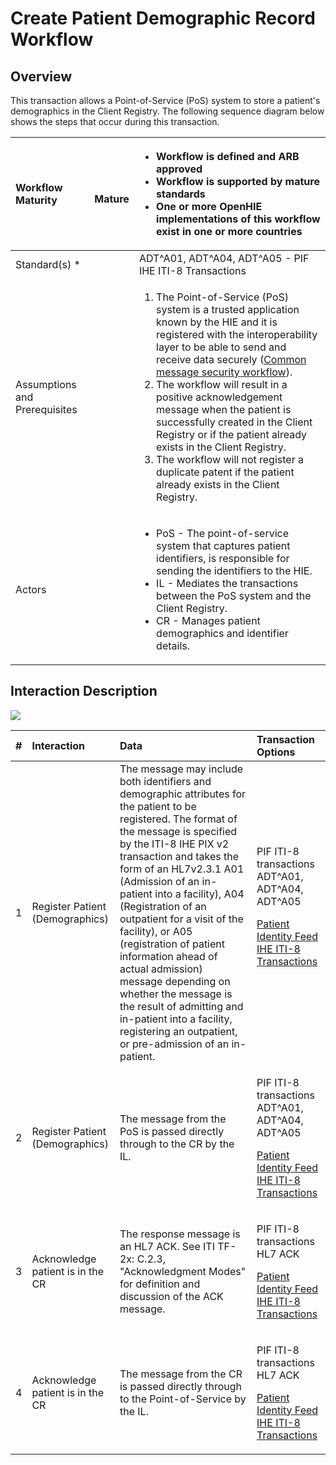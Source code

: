 # Create Patient Demographic Record Workflow

## Overview

This transaction allows a Point-of-Service \(PoS\) system to store a patient's demographics in the Client Registry. The following sequence diagram below shows the steps that occur during this transaction.

<table>
  <thead>
    <tr>
      <th style="text-align:left"><b>Workflow Maturity</b>
      </th>
      <th style="text-align:left">
        <p>
          <img src="https://lh5.googleusercontent.com/Vp6XBRGu-U_Dmd5EKNpCZvEEum0CxOcHOj9NgHh8UMMNLMlXHmLcUE_YWueDRr4uqWLzpPfzSBLJ2k33XQIelLypjQ4wyrD17-t33GtLa8fFxW9AYDvXhiJmBl4VaLgKDg"
          alt/>
        </p>
        <p><b>    Mature</b>
        </p>
      </th>
      <th style="text-align:left">
        <p></p>
        <ul>
          <li>Workflow is defined and ARB approved</li>
          <li>Workflow is supported by mature standards</li>
          <li>One or more OpenHIE implementations of this workflow exist in one or more
            countries</li>
        </ul>
      </th>
    </tr>
  </thead>
  <tbody>
    <tr>
      <td style="text-align:left">Standard(s) *</td>
      <td style="text-align:left"></td>
      <td style="text-align:left">ADT^A01, ADT^A04, ADT^A05 - PIF IHE ITI-8 Transactions</td>
    </tr>
    <tr>
      <td style="text-align:left">Assumptions and Prerequisites</td>
      <td style="text-align:left"></td>
      <td style="text-align:left">
        <p></p>
        <ol>
          <li>The Point-of-Service (PoS) system is a trusted application known by the
            HIE and it is registered with the interoperability layer to be able to
            send and receive data securely (<a href="https://wiki.ohie.org/display/documents/Common+message+security+workflow">Common message security workflow</a>).</li>
          <li>The workflow will result in a positive acknowledgement message when the
            patient is successfully created in the Client Registry or if the patient
            already exists in the Client Registry.</li>
          <li>The workflow will not register a duplicate patent if the patient already
            exists in the Client Registry.</li>
        </ol>
      </td>
    </tr>
    <tr>
      <td style="text-align:left">Actors</td>
      <td style="text-align:left"></td>
      <td style="text-align:left">
        <p></p>
        <ul>
          <li>PoS - The point-of-service system that captures patient identifiers, is
            responsible for sending the identifiers to the HIE.</li>
          <li>IL - Mediates the transactions between the PoS system and the Client Registry.</li>
          <li>CR - Manages patient demographics and identifier details.</li>
        </ul>
      </td>
    </tr>
  </tbody>
</table>

## **Interaction Description** 

![](https://lh6.googleusercontent.com/ZCc85rW_nQsY-AJmFI-8dWI5BigoEFSmBGUbx0-raNxdsgKVABuEcgJUF8dOK1HUA2sBFojGQ5iWgVRGfxlwzQwJBZZhGIu5u7sV2dAdmQ0SSAHq8LOlBTjhyjPn_Goijw)

<table>
  <thead>
    <tr>
      <th style="text-align:left"><b>#</b>
      </th>
      <th style="text-align:left">Interaction</th>
      <th style="text-align:left">Data</th>
      <th style="text-align:left">Transaction Options</th>
    </tr>
  </thead>
  <tbody>
    <tr>
      <td style="text-align:left">1</td>
      <td style="text-align:left">Register Patient (Demographics)</td>
      <td style="text-align:left">The message may include both identifiers and demographic attributes for
        the patient to be registered. The format of the message is specified by
        the ITI-8 IHE PIX v2 transaction and takes the form of an HL7v2.3.1 A01
        (Admission of an in-patient into a facility), A04 (Registration of an outpatient
        for a visit of the facility), or A05 (registration of patient information
        ahead of actual admission) message depending on whether the message is
        the result of admitting and in-patient into a facility, registering an
        outpatient, or pre-admission of an in-patient.</td>
      <td style="text-align:left">
        <p>PIF ITI-8 transactions ADT^A01, ADT^A04, ADT^A05</p>
        <p><a href="https://www.ihe.net/uploadedFiles/Documents/ITI/IHE_ITI_TF_Vol2a.pdf">Patient Identity Feed IHE ITI-8 Transactions</a>
          <br
          />
          <br />
        </p>
      </td>
    </tr>
    <tr>
      <td style="text-align:left">2</td>
      <td style="text-align:left">Register Patient (Demographics)</td>
      <td style="text-align:left">The message from the PoS is passed directly through to the CR by the IL.</td>
      <td
      style="text-align:left">
        <p>PIF ITI-8 transactions ADT^A01, ADT^A04, ADT^A05</p>
        <p><a href="https://www.ihe.net/uploadedFiles/Documents/ITI/IHE_ITI_TF_Vol2a.pdf">Patient Identity Feed IHE ITI-8 Transactions</a>
        </p>
        </td>
    </tr>
    <tr>
      <td style="text-align:left">3</td>
      <td style="text-align:left">Acknowledge patient is in the CR</td>
      <td style="text-align:left">The response message is an HL7 ACK. See ITI TF-2x: C.2.3, &quot;Acknowledgment
        Modes&quot; for definition and discussion of the ACK message.</td>
      <td style="text-align:left">
        <p>PIF ITI-8 transactions HL7 ACK</p>
        <p><a href="https://www.ihe.net/uploadedFiles/Documents/ITI/IHE_ITI_TF_Vol2a.pdf">Patient Identity Feed IHE ITI-8 Transactions</a>
        </p>
      </td>
    </tr>
    <tr>
      <td style="text-align:left">4</td>
      <td style="text-align:left">Acknowledge patient is in the CR</td>
      <td style="text-align:left">The message from the CR is passed directly through to the Point-of-Service
        by the IL.</td>
      <td style="text-align:left">
        <p>PIF ITI-8 transactions HL7 ACK</p>
        <p><a href="https://www.ihe.net/uploadedFiles/Documents/ITI/IHE_ITI_TF_Vol2a.pdf">Patient Identity Feed IHE ITI-8 Transactions</a>
        </p>
      </td>
    </tr>
  </tbody>
</table>


